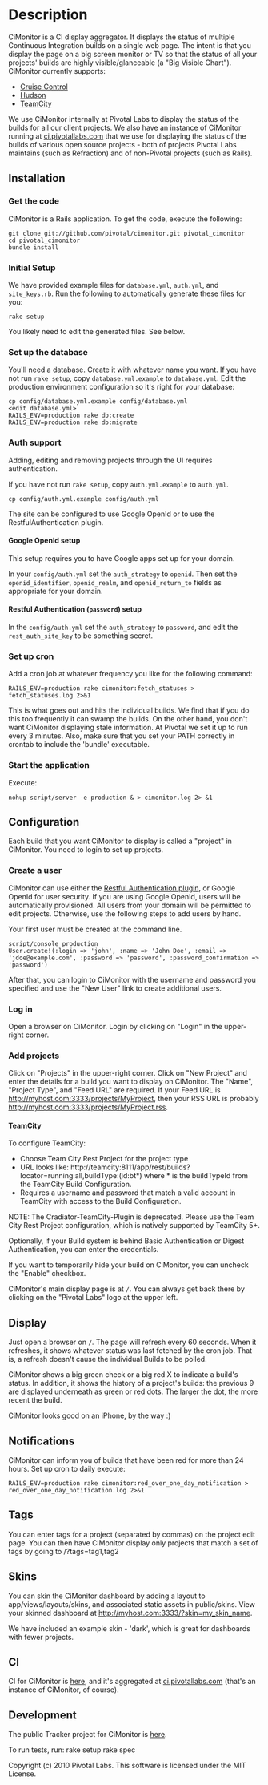 Description
===========

CiMonitor is a CI display aggregator. It displays the status of multiple Continuous Integration builds on a single web page.
The intent is that you display the page on a big screen monitor or TV so that the status of all your projects' builds
are highly visible/glanceable (a "Big Visible Chart"). CiMonitor currently supports:

  * [Cruise Control](http://cruisecontrolrb.thoughtworks.com/)
  * [Hudson](http://hudson-ci.org/)
  * [TeamCity](http://www.jetbrains.com/teamcity/)

We use CiMonitor internally at Pivotal Labs to display the status of the builds for all our client projects. We also
have an instance of CiMonitor running at [ci.pivotallabs.com](http://ci.pivotallabs.com) that we use for displaying the
status of the builds of various open source projects - both of projects Pivotal Labs maintains (such as Refraction)
and of non-Pivotal projects (such as Rails).

## Installation

### Get the code

CiMonitor is a Rails application. To get the code, execute the following:

    git clone git://github.com/pivotal/cimonitor.git pivotal_cimonitor
    cd pivotal_cimonitor
    bundle install

### Initial Setup

We have provided example files for `database.yml`, `auth.yml`, and `site_keys.rb`.  Run the following to automatically
generate these files for you:

    rake setup

You likely need to edit the generated files.  See below.

### Set up the database

You'll need a database. Create it with whatever name you want.  If you have not run `rake setup`,
copy `database.yml.example` to `database.yml`.  Edit the production environment configuration so it's right
for your database:

    cp config/database.yml.example config/database.yml
    <edit database.yml>
    RAILS_ENV=production rake db:create
    RAILS_ENV=production rake db:migrate

### Auth support

Adding, editing and removing projects through the UI requires authentication.

If you have not run `rake setup`, copy `auth.yml.example` to `auth.yml`.

    cp config/auth.yml.example config/auth.yml

The site can be configured to use Google OpenId or to use the RestfulAuthentication plugin.

#### Google OpenId setup

This setup requires you to have Google apps set up for your domain. 

In your `config/auth.yml` set the `auth_strategy` to `openid`. Then set the `openid_identifier`, `openid_realm`, and `openid_return_to` fields as appropriate for your domain.

#### Restful Authentication (`password`) setup 

In the `config/auth.yml` set the `auth_strategy` to `password`, and edit the `rest_auth_site_key` to be something secret.

### Set up cron

Add a cron job at whatever frequency you like for the following command:

    RAILS_ENV=production rake cimonitor:fetch_statuses > fetch_statuses.log 2>&1

This is what goes out and hits the individual builds. We find that if you do this too frequently it
can swamp the builds. On the other hand, you don't want CiMonitor displaying stale information. At Pivotal we set it up to
run every 3 minutes.  Also, make sure that you set your PATH correctly in crontab to include the 'bundle' executable.

### Start the application

Execute:

    nohup script/server -e production & > cimonitor.log 2> &1

## Configuration

Each build that you want CiMonitor to display is called a "project" in CiMonitor. You need to login to set up projects.


### Create a user

CiMonitor can use either the [Restful Authentication plugin](http://github.com/technoweenie/restful-authentication), or Google OpenId for user security. If you are using Google OpenId, users will be automatically provisioned.  All users from your domain will be permitted to edit projects. Otherwise, use the following steps to add users by hand.

Your first user must be created at the command line.

    script/console production
    User.create!(:login => 'john', :name => 'John Doe', :email => 'jdoe@example.com', :password => 'password', :password_confirmation => 'password')

After that, you can login to CiMonitor with the username and password you specified and use the "New User" link to create additional users.

### Log in

Open a browser on CiMonitor. Login by clicking on "Login" in the upper-right corner.

### Add projects

Click on "Projects" in the upper-right corner. Click on "New Project" and enter the details for a build
you want to display on CiMonitor. The "Name", "Project Type", and "Feed URL" are required. If your Feed URL is
http://myhost.com:3333/projects/MyProject, then your RSS URL is probably http://myhost.com:3333/projects/MyProject.rss.

#### TeamCity
To configure TeamCity:

*   Choose Team City Rest Project for the project type
*   URL looks like: http://teamcity:8111/app/rest/builds?locator=running:all,buildType:(id:bt*) where * is the buildTypeId from the TeamCity Build Configuration.
*   Requires a username and password that match a valid account in TeamCity with access to the Build Configuration.

NOTE: The Cradiator-TeamCity-Plugin is deprecated. Please use the Team City Rest Project configuration, which is natively supported by TeamCity 5+.

Optionally, if your Build system is behind Basic Authentication or Digest Authentication, you can enter the credentials.

If you want to temporarily hide your build on CiMonitor, you can uncheck the "Enable" checkbox.

CiMonitor's main display page is at `/`. You can always get back there by clicking on the "Pivotal Labs" logo at the upper
left.

## Display

Just open a browser on `/`. The page will refresh every 60 seconds. When it refreshes, it shows whatever status was last
fetched by the cron job. That is, a refresh doesn't cause the individual Builds to be polled.

CiMonitor shows a big green check or a big red X to indicate a build's status. In addition, it shows the history of a
project's builds: the previous 9 are displayed underneath as green or red dots. The larger the dot, the more recent the
build.

CiMonitor looks good on an iPhone, by the way :)

## Notifications

CiMonitor can inform you of builds that have been red for more than 24 hours. Set up cron to daily execute:

    RAILS_ENV=production rake cimonitor:red_over_one_day_notification > red_over_one_day_notification.log 2>&1

## Tags

You can enter tags for a project (separated by commas) on the project edit page.  You can then have CiMonitor display
only projects that match a set of tags by going to /?tags=tag1,tag2

## Skins

You can skin the CiMonitor dashboard by adding a layout to app/views/layouts/skins, and associated static assets in
public/skins. View your skinned dashboard at http://myhost.com:3333/?skin=my_skin_name.

We have included an example skin - 'dark', which is great for dashboards with fewer projects.

## CI

CI for CiMonitor is [here](http://ci.pivotallabs.com:3333/builds/CiMonitor), and it's aggregated at [ci.pivotallabs.com](http://ci.pivotallabs.com)
(that's an instance of CiMonitor, of course).

## Development

The public Tracker project for CiMonitor is [here](http://www.pivotaltracker.com/projects/2872).

To run tests, run:
    rake setup
    rake spec

Copyright (c) 2010 Pivotal Labs. This software is licensed under the MIT License.

